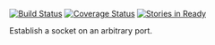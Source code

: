 [![Build Status](https://travis-ci.org/bigeasy/establishment.svg?branch=master)](https://travis-ci.org/bigeasy/establishment) [![Coverage Status](https://coveralls.io/repos/bigeasy/establishment/badge.svg?branch=master&service=github)](https://coveralls.io/github/bigeasy/establishment?branch=master) [![Stories in Ready](https://badge.waffle.io/bigeasy/establishment.png?label=ready&title=Ready)](https://waffle.io/bigeasy/establishment)

Establish a socket on an arbitrary port.
